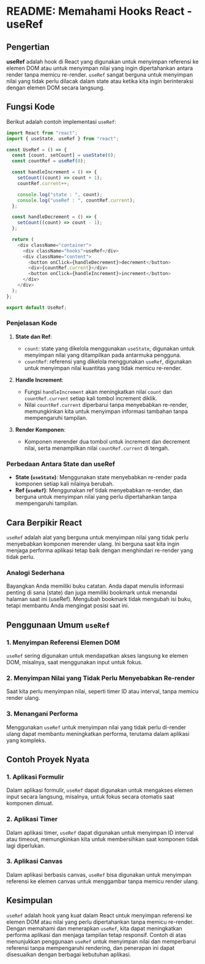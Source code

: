 # README: Memahami Hooks React - useRef

## Pengertian

**useRef** adalah hook di React yang digunakan untuk menyimpan referensi ke elemen DOM atau untuk menyimpan nilai yang ingin dipertahankan antara render tanpa memicu re-render. `useRef` sangat berguna untuk menyimpan nilai yang tidak perlu dilacak dalam state atau ketika kita ingin berinteraksi dengan elemen DOM secara langsung.

## Fungsi Kode

Berikut adalah contoh implementasi `useRef`:

```javascript
import React from "react";
import { useState, useRef } from "react";

const UseRef = () => {
  const [count, setCount] = useState(0);
  const countRef = useRef(0);

  const handleIncrement = () => {
    setCount((count) => count + 1);
    countRef.current++;

    console.log("state : ", count);
    console.log("useRef : ", countRef.current);
  };

  const handleDecrement = () => {
    setCount((count) => count - 1);
  };

  return (
    <div className="container">
      <div className="hooks">useRef</div>
      <div className="content">
        <button onClick={handleDecrement}>decrement</button>
        <div>{countRef.current}</div>
        <button onClick={handleIncrement}>increment</button>
      </div>
    </div>
  );
};

export default UseRef;
```

### Penjelasan Kode

1. **State dan Ref**:

   - `count`: state yang dikelola menggunakan `useState`, digunakan untuk menyimpan nilai yang ditampilkan pada antarmuka pengguna.
   - `countRef`: referensi yang dikelola menggunakan `useRef`, digunakan untuk menyimpan nilai kuantitas yang tidak memicu re-render.

2. **Handle Increment**:

   - Fungsi `handleIncrement` akan meningkatkan nilai `count` dan `countRef.current` setiap kali tombol increment diklik.
   - Nilai `countRef.current` diperbarui tanpa menyebabkan re-render, memungkinkan kita untuk menyimpan informasi tambahan tanpa mempengaruhi tampilan.

3. **Render Komponen**:
   - Komponen merender dua tombol untuk increment dan decrement nilai, serta menampilkan nilai `countRef.current` di tengah.

### Perbedaan Antara State dan useRef

- **State (`useState`)**: Menggunakan state menyebabkan re-render pada komponen setiap kali nilainya berubah.
- **Ref (`useRef`)**: Menggunakan ref tidak menyebabkan re-render, dan berguna untuk menyimpan nilai yang perlu dipertahankan tanpa mempengaruhi tampilan.

## Cara Berpikir React

`useRef` adalah alat yang berguna untuk menyimpan nilai yang tidak perlu menyebabkan komponen merender ulang. Ini berguna saat kita ingin menjaga performa aplikasi tetap baik dengan menghindari re-render yang tidak perlu.

### Analogi Sederhana

Bayangkan Anda memiliki buku catatan. Anda dapat menulis informasi penting di sana (state) dan juga memiliki bookmark untuk menandai halaman saat ini (useRef). Mengubah bookmark tidak mengubah isi buku, tetapi membantu Anda mengingat posisi saat ini.

## Penggunaan Umum `useRef`

### 1. Menyimpan Referensi Elemen DOM

`useRef` sering digunakan untuk mendapatkan akses langsung ke elemen DOM, misalnya, saat menggunakan input untuk fokus.

### 2. Menyimpan Nilai yang Tidak Perlu Menyebabkan Re-render

Saat kita perlu menyimpan nilai, seperti timer ID atau interval, tanpa memicu render ulang.

### 3. Menangani Performa

Menggunakan `useRef` untuk menyimpan nilai yang tidak perlu di-render ulang dapat membantu meningkatkan performa, terutama dalam aplikasi yang kompleks.

## Contoh Proyek Nyata

### 1. Aplikasi Formulir

Dalam aplikasi formulir, `useRef` dapat digunakan untuk mengakses elemen input secara langsung, misalnya, untuk fokus secara otomatis saat komponen dimuat.

### 2. Aplikasi Timer

Dalam aplikasi timer, `useRef` dapat digunakan untuk menyimpan ID interval atau timeout, memungkinkan kita untuk membersihkan saat komponen tidak lagi diperlukan.

### 3. Aplikasi Canvas

Dalam aplikasi berbasis canvas, `useRef` bisa digunakan untuk menyimpan referensi ke elemen canvas untuk menggambar tanpa memicu render ulang.

## Kesimpulan

`useRef` adalah hook yang kuat dalam React untuk menyimpan referensi ke elemen DOM atau nilai yang perlu dipertahankan tanpa memicu re-render. Dengan memahami dan menerapkan `useRef`, kita dapat meningkatkan performa aplikasi dan menjaga tampilan tetap responsif. Contoh di atas menunjukkan penggunaan `useRef` untuk menyimpan nilai dan memperbarui referensi tanpa mempengaruhi rendering, dan penerapan ini dapat disesuaikan dengan berbagai kebutuhan aplikasi.
